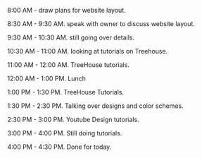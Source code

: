 8:00 AM - draw plans for website layout.

8:30 AM - 9:30 AM. speak with owner to discuss website layout.

9:30 AM - 10:30 AM. still going over details.

10:30 AM - 11:00 AM. looking at tutorials on Treehouse. 

11:00 AM - 12:00 AM. TreeHouse tutorials.

12:00 AM - 1:00 PM. Lunch

1:00 PM - 1:30 PM. TreeHouse Tutorials.

1:30 PM - 2:30 PM. Talking over designs and color schemes.

2:30 PM - 3:00 PM. Youtube Design tutorials.

3:00 PM - 4:00 PM. Still doing tutorials.

4:00 PM - 4:30 PM. Done for today.